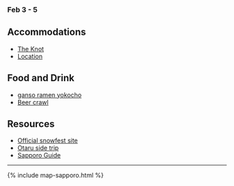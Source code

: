 ### Feb 3 - 5

## Accommodations

- [The Knot](https://hotel-the-knot.jp/sapporo/en/)
- [Location](https://www.google.com/maps/place/THE+KNOT+SAPPORO/@43.0569189,141.3533554,15z/data=!4m9!3m8!1s0x5f0b29701405690f:0xb91b1977bfa188a6!5m2!4m1!1i2!8m2!3d43.0569189!4d141.3533554!16s%2Fg%2F11fq9hzlzz?hl=en&entry=ttu)

## Food and Drink

- [ganso ramen yokocho](https://www.sapporo.travel/en/gourmet/shop/ganso-ramen-yokocho/)
- [Beer crawl](https://www.nationalgeographic.com/travel/article/japanese-beer-crawl-sapporo-hokkaido)
## Resources

- [Official snowfest site](https://www.snowfes.com/en/)
- [Otaru side trip](https://www.japan-guide.com/e/e6700.html)
- [Sapporo Guide](https://www.sapporo.travel/en/)

* * *

{% include map-sapporo.html %}
